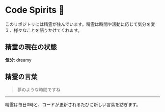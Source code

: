 # Code Spirits 🌟

このリポジトリには精霊が住んでいます。精霊は時間や活動に応じて気分を変え、様々なことを語りかけてくれます。

## 精霊の現在の状態

<!-- SPIRIT_STATUS_START -->
**気分**: dreamy
<!-- SPIRIT_STATUS_END -->

## 精霊の言葉

<!-- SPIRIT_LOG_START -->
> 夢のような時間ですね
<!-- SPIRIT_LOG_END -->

---

精霊は毎日0時と、コードが更新されるたびに新しい言葉を紡ぎます。
